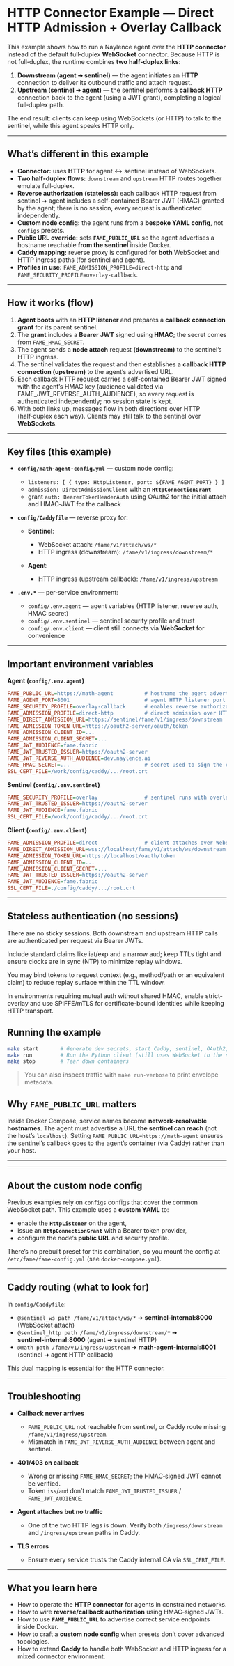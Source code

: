 # HTTP Connector Example — Direct HTTP Admission + Overlay Callback

This example shows how to run a Naylence agent over the **HTTP connector** instead of the default full‑duplex **WebSocket** connector. Because HTTP is not full‑duplex, the runtime combines **two half‑duplex links**:

1. **Downstream (agent ➜ sentinel)** — the agent initiates an **HTTP** connection to deliver its outbound traffic and attach request.
2. **Upstream (sentinel ➜ agent)** — the sentinel performs a **callback HTTP** connection back to the agent (using a JWT grant), completing a logical full‑duplex path.

The end result: clients can keep using WebSockets (or HTTP) to talk to the sentinel, while this agent speaks HTTP only.

---

## What’s different in this example

* **Connector:** uses **HTTP** for agent ↔ sentinel instead of WebSockets.
* **Two half‑duplex flows:** `downstream` and `upstream` HTTP routes together emulate full‑duplex.
* **Reverse authorization (stateless):** each callback HTTP request from sentinel ➜ agent includes a self-contained Bearer JWT (HMAC) granted by the agent; there is no session, every request is authenticated independently.
* **Custom node config:** the agent runs from a **bespoke YAML config**, not `configs` presets.
* **Public URL override:** sets **`FAME_PUBLIC_URL`** so the agent advertises a hostname reachable **from the sentinel** inside Docker.
* **Caddy mapping:** reverse proxy is configured for **both** WebSocket and HTTP ingress paths (for sentinel and agent).
* **Profiles in use:** `FAME_ADMISSION_PROFILE=direct-http` and `FAME_SECURITY_PROFILE=overlay-callback`.

---

## How it works (flow)

1. **Agent boots** with an **HTTP listener** and prepares a **callback connection grant** for its parent sentinel.
2. The **grant** includes a **Bearer JWT** signed using **HMAC**; the secret comes from `FAME_HMAC_SECRET`.
3. The agent sends a **node attach** request **(downstream)** to the sentinel’s HTTP ingress.
4. The sentinel validates the request and then establishes a **callback HTTP connection (upstream)** to the agent’s advertised URL.
5. Each callback HTTP request carries a self-contained Bearer JWT signed with the agent’s HMAC key (audience validated via FAME_JWT_REVERSE_AUTH_AUDIENCE), so every request is authenticated independently; no session state is kept.
6. With both links up, messages flow in both directions over HTTP (half‑duplex each way). Clients may still talk to the sentinel over **WebSockets**.

---

## Key files (this example)

* **`config/math-agent-config.yml`** — custom node config:

  * `listeners: [ { type: HttpListener, port: ${FAME_AGENT_PORT} } ]`
  * `admission: DirectAdmissionClient` with an **`HttpConnectionGrant`**
  * grant `auth: BearerTokenHeaderAuth` using OAuth2 for the initial attach and HMAC‑JWT for the callback
* **`config/Caddyfile`** — reverse proxy for:

  * **Sentinel**:

    * WebSocket attach: `/fame/v1/attach/ws/*`
    * HTTP ingress (downstream): `/fame/v1/ingress/downstream/*`
  * **Agent**:

    * HTTP ingress (upstream callback): `/fame/v1/ingress/upstream`
* **`.env.*`** — per‑service environment:

  * `config/.env.agent` — agent variables (HTTP listener, reverse auth, HMAC secret)
  * `config/.env.sentinel` — sentinel security profile and trust
  * `config/.env.client` — client still connects via **WebSocket** for convenience

---

## Important environment variables

**Agent (****`config/.env.agent`****)**

```ini
FAME_PUBLIC_URL=https://math-agent          # hostname the agent advertises to the sentinel (Docker network alias)
FAME_AGENT_PORT=8001                        # agent HTTP listener port
FAME_SECURITY_PROFILE=overlay-callback      # enables reverse authorization & overlay signing
FAME_ADMISSION_PROFILE=direct-http          # direct admission over HTTP(S)
FAME_DIRECT_ADMISSION_URL=https://sentinel/fame/v1/ingress/downstream
FAME_ADMISSION_TOKEN_URL=https://oauth2-server/oauth/token
FAME_ADMISSION_CLIENT_ID=...
FAME_ADMISSION_CLIENT_SECRET=...
FAME_JWT_AUDIENCE=fame.fabric
FAME_JWT_TRUSTED_ISSUER=https://oauth2-server
FAME_JWT_REVERSE_AUTH_AUDIENCE=dev.naylence.ai
FAME_HMAC_SECRET=...                        # secret used to sign the callback JWT (HMAC)
SSL_CERT_FILE=/work/config/caddy/.../root.crt
```

**Sentinel (****`config/.env.sentinel`****)**

```ini
FAME_SECURITY_PROFILE=overlay               # sentinel runs with overlay signing
FAME_JWT_TRUSTED_ISSUER=https://oauth2-server
FAME_JWT_AUDIENCE=fame.fabric
SSL_CERT_FILE=/work/config/caddy/.../root.crt
```

**Client (****`config/.env.client`****)**

```ini
FAME_ADMISSION_PROFILE=direct               # client attaches over WebSocket (default)
FAME_DIRECT_ADMISSION_URL=wss://localhost/fame/v1/attach/ws/downstream
FAME_ADMISSION_TOKEN_URL=https://localhost/oauth/token
FAME_ADMISSION_CLIENT_ID=...
FAME_ADMISSION_CLIENT_SECRET=...
FAME_JWT_TRUSTED_ISSUER=https://oauth2-server
FAME_JWT_AUDIENCE=fame.fabric
SSL_CERT_FILE=./config/caddy/.../root.crt
```

---

## Stateless authentication (no sessions)

There are no sticky sessions. Both downstream and upstream HTTP calls are authenticated per request via Bearer JWTs.

Include standard claims like iat/exp and a narrow aud; keep TTLs tight and ensure clocks are in sync (NTP) to minimize replay windows.

You may bind tokens to request context (e.g., method/path or an equivalent claim) to reduce replay surface within the TTL window.

In environments requiring mutual auth without shared HMAC, enable strict-overlay and use SPIFFE/mTLS for certificate-bound identities while keeping HTTP transport.

## Running the example

```bash
make start       # Generate dev secrets, start Caddy, sentinel, OAuth2, and the HTTP‑connector agent
make run         # Run the Python client (still uses WebSocket to the sentinel)
make stop        # Tear down containers
```

> You can also inspect traffic with `make run-verbose` to print envelope metadata.

## Why `FAME_PUBLIC_URL` matters

Inside Docker Compose, service names become **network‑resolvable hostnames**. The agent must advertise a URL **the sentinel can reach** (not the host’s `localhost`). Setting `FAME_PUBLIC_URL=https://math-agent` ensures the sentinel’s callback goes to the agent’s container (via Caddy) rather than your host.

---

---

## About the custom node config

Previous examples rely on `configs` configs that cover the common WebSocket path. This example uses a **custom YAML** to:

* enable the **`HttpListener`** on the agent,
* issue an **`HttpConnectionGrant`** with a Bearer token provider,
* configure the node’s **public URL** and security profile.

There’s no prebuilt preset for this combination, so you mount the config at `/etc/fame/fame-config.yml` (see `docker-compose.yml`).

---

## Caddy routing (what to look for)

In `config/Caddyfile`:

* `@sentinel_ws path /fame/v1/attach/ws/*` ➜ **sentinel‑internal:8000** (WebSocket attach)
* `@sentinel_http path /fame/v1/ingress/downstream/*` ➜ **sentinel‑internal:8000** (agent ➜ sentinel HTTP)
* `@math path /fame/v1/ingress/upstream` ➜ **math-agent-internal:8001** (sentinel ➜ agent HTTP callback)

This dual mapping is essential for the HTTP connector.

---

## Troubleshooting

* **Callback never arrives**

  * `FAME_PUBLIC_URL` not reachable from sentinel, or Caddy route missing `/fame/v1/ingress/upstream`.
  * Mismatch in `FAME_JWT_REVERSE_AUTH_AUDIENCE` between agent and sentinel.
* **401/403 on callback**

  * Wrong or missing `FAME_HMAC_SECRET`; the HMAC‑signed JWT cannot be verified.
  * Token `iss`/`aud` don’t match `FAME_JWT_TRUSTED_ISSUER` / `FAME_JWT_AUDIENCE`.
* **Agent attaches but no traffic**

  * One of the two HTTP legs is down. Verify both `/ingress/downstream` and `/ingress/upstream` paths in Caddy.
* **TLS errors**

  * Ensure every service trusts the Caddy internal CA via `SSL_CERT_FILE`.

---

## What you learn here

* How to operate the **HTTP connector** for agents in constrained networks.
* How to wire **reverse/callback authorization** using HMAC‑signed JWTs.
* How to use **`FAME_PUBLIC_URL`** to advertise correct service endpoints inside Docker.
* How to craft a **custom node config** when presets don’t cover advanced topologies.
* How to extend **Caddy** to handle both WebSocket and HTTP ingress for a mixed connector environment.
